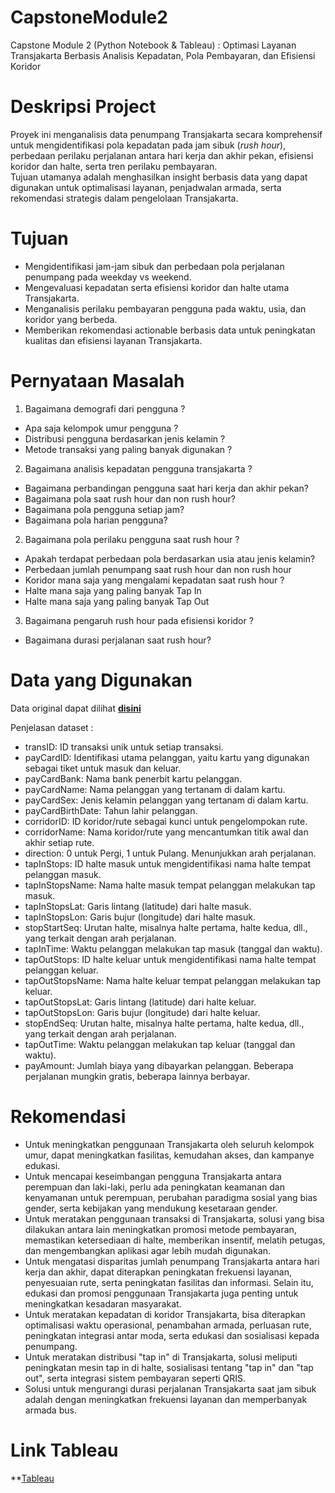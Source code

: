 # CapstoneModule2
Capstone Module 2 (Python Notebook & Tableau) : Optimasi Layanan Transjakarta Berbasis Analisis Kepadatan, Pola Pembayaran, dan Efisiensi Koridor

# Deskripsi Project
Proyek ini menganalisis data penumpang Transjakarta secara komprehensif untuk mengidentifikasi pola kepadatan pada jam sibuk (_rush hour_), perbedaan perilaku perjalanan antara hari kerja dan akhir pekan, efisiensi koridor dan halte, serta tren perilaku pembayaran.  
Tujuan utamanya adalah menghasilkan insight berbasis data yang dapat digunakan untuk optimalisasi layanan, penjadwalan armada, serta rekomendasi strategis dalam pengelolaan Transjakarta.

# Tujuan 
- Mengidentifikasi jam-jam sibuk dan perbedaan pola perjalanan penumpang pada weekday vs weekend.
- Mengevaluasi kepadatan serta efisiensi koridor dan halte utama Transjakarta.
- Menganalisis perilaku pembayaran pengguna pada waktu, usia, dan koridor yang berbeda.
- Memberikan rekomendasi actionable berbasis data untuk peningkatan kualitas dan efisiensi layanan Transjakarta.

# Pernyataan Masalah
1.   Bagaimana demografi dari pengguna  ?
  *   Apa saja kelompok umur pengguna ?
  *   Distribusi pengguna berdasarkan jenis kelamin ?
  *   Metode transaksi yang paling banyak digunakan ?

2. Bagaimana analisis kepadatan pengguna transjakarta ?
  *   Bagaimana perbandingan pengguna saat hari kerja dan akhir pekan?
  *   Bagaimana pola saat rush hour dan non rush hour?
  *   Bagaimana pola pengguna setiap jam?
  *   Bagaimana pola harian pengguna?


2. Bagaimana pola perilaku pengguna saat rush hour ?
  *   Apakah terdapat perbedaan pola berdasarkan usia atau jenis kelamin?
  *   Perbedaan jumlah penumpang saat rush hour dan non rush hour
  *   Koridor mana saja yang mengalami kepadatan saat rush hour ?
  *   Halte mana saja yang paling banyak Tap In
  *   Halte mana saja yang paling banyak Tap Out

3. Bagaimana pengaruh rush hour pada efisiensi koridor ?
  *   Bagaimana durasi perjalanan saat rush hour?

# Data yang Digunakan
Data original dapat dilihat **[disini](https://drive.google.com/drive/folders/1S04hk5uHfHYe6J1S6fVqDunuja1Lk1Lo)**

Penjelasan dataset :

- transID: ID transaksi unik untuk setiap transaksi.
- payCardID: Identifikasi utama pelanggan, yaitu kartu yang digunakan sebagai tiket untuk masuk dan keluar.
- payCardBank: Nama bank penerbit kartu pelanggan.
- payCardName: Nama pelanggan yang tertanam di dalam kartu.
- payCardSex: Jenis kelamin pelanggan yang tertanam di dalam kartu.
- payCardBirthDate: Tahun lahir pelanggan.
- corridorID: ID koridor/rute sebagai kunci untuk pengelompokan rute.
- corridorName: Nama koridor/rute yang mencantumkan titik awal dan akhir setiap rute.
- direction: 0 untuk Pergi, 1 untuk Pulang. Menunjukkan arah perjalanan.
- tapInStops: ID halte masuk untuk mengidentifikasi nama halte tempat pelanggan masuk.
- tapInStopsName: Nama halte masuk tempat pelanggan melakukan tap masuk.
- tapInStopsLat: Garis lintang (latitude) dari halte masuk.
- tapInStopsLon: Garis bujur (longitude) dari halte masuk.
- stopStartSeq: Urutan halte, misalnya halte pertama, halte kedua, dll., yang terkait dengan arah perjalanan.
- tapInTime: Waktu pelanggan melakukan tap masuk (tanggal dan waktu).
- tapOutStops: ID halte keluar untuk mengidentifikasi nama halte tempat pelanggan keluar.
- tapOutStopsName: Nama halte keluar tempat pelanggan melakukan tap keluar.
- tapOutStopsLat: Garis lintang (latitude) dari halte keluar.
- tapOutStopsLon: Garis bujur (longitude) dari halte keluar.
- stopEndSeq: Urutan halte, misalnya halte pertama, halte kedua, dll., yang terkait dengan arah perjalanan.
- tapOutTime: Waktu pelanggan melakukan tap keluar (tanggal dan waktu).
- payAmount: Jumlah biaya yang dibayarkan pelanggan. Beberapa perjalanan mungkin gratis, beberapa lainnya berbayar.

# Rekomendasi

- Untuk meningkatkan penggunaan Transjakarta oleh seluruh kelompok umur, dapat meningkatkan fasilitas, kemudahan akses, dan kampanye edukasi.
- Untuk mencapai keseimbangan pengguna Transjakarta antara perempuan dan laki-laki, perlu ada peningkatan keamanan dan kenyamanan untuk perempuan, perubahan paradigma sosial yang bias gender, serta kebijakan yang mendukung kesetaraan gender.
- Untuk meratakan penggunaan transaksi di Transjakarta, solusi yang bisa dilakukan antara lain meningkatkan promosi metode pembayaran, memastikan ketersediaan di halte, memberikan insentif, melatih petugas, dan mengembangkan aplikasi agar lebih mudah digunakan.
- Untuk mengatasi disparitas jumlah penumpang Transjakarta antara hari kerja dan akhir, dapat diterapkan peningkatan frekuensi layanan, penyesuaian rute, serta peningkatan fasilitas dan informasi. Selain itu, edukasi dan promosi penggunaan Transjakarta juga penting untuk meningkatkan kesadaran masyarakat. 
- Untuk meratakan kepadatan di koridor Transjakarta, bisa diterapkan optimalisasi waktu operasional, penambahan armada, perluasan rute, peningkatan integrasi antar moda, serta edukasi dan sosialisasi kepada penumpang. 
- Untuk meratakan distribusi "tap in" di Transjakarta, solusi meliputi peningkatan mesin tap in di halte, sosialisasi tentang "tap in" dan "tap out", serta integrasi sistem pembayaran seperti QRIS.
- Solusi untuk mengurangi durasi perjalanan Transjakarta saat jam sibuk adalah dengan meningkatkan frekuensi layanan dan memperbanyak armada bus.

# Link Tableau
**[Tableau](https://public.tableau.com/views/TransjakartaAnalysis_17527741748260/HomeDashboard?:language=en-US&:sid=&:redirect=auth&:display_count=n&:origin=viz_share_link)
